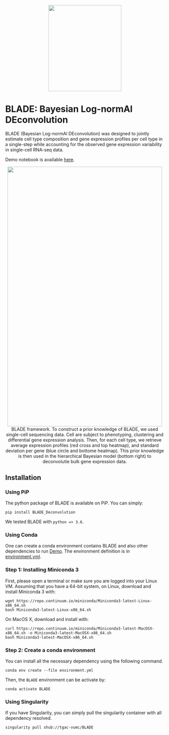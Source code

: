 <p align="center">
  <img width="231" height="271.5" src="https://github.com/tgac-vumc/BLADE/blob/master/logo_final_small.png">
</p>

# BLADE: Bayesian Log-normAl DEconvolution


BLADE (Bayesian Log-normAl DEconvolution) was designed to jointly estimate cell type composition and gene expression profiles per cell type in a single-step while accounting for the observed gene expression variability in single-cell RNA-seq data. 

Demo notebook is available [here](https://github.com/tgac-vumc/BLADE/blob/master/jupyter/BLADE%20-%20Demo%20script.ipynb).

<p align="center">
  <img width="490" height="820" src="https://github.com/tgac-vumc/BLADE/blob/master/framework.png">
  BLADE framework. To construct a prior knowledge of BLADE, we used single-cell sequencing data. Cell are subject to phenotyping, clustering and differential gene expression analysis.
  Then, for each cell type, we retrieve average expression profiles (red cross and top heatmap), and standard deviation per gene (blue circle and bottome heatmap). This prior knowledge is then used in the hierarchical Bayesian model (bottom right) to deconvolutie bulk gene expression data.
</p>


## Installation

### Using PiP

The python package of BLADE is available on PiP.
You can simply:

```
pip install BLADE_Deconvolution
```

We tested BLADE with `python => 3.6`.


### Using Conda

One can create a conda environment contains BLADE and also other dependencies to run [Demo](https://github.com/tgac-vumc/BLADE/blob/master/jupyter/BLADE%20-%20Demo%20script.ipynb).
The environment definition is in [environment.yml](https://github.com/tgac-vumc/BLADE/environment.yml).

### Step 1: Installing Miniconda 3
First, please open a terminal or make sure you are logged into your Linux VM. Assuming that you have a 64-bit system, on Linux, download and install Miniconda 3 with:

```
wget https://repo.continuum.io/miniconda/Miniconda3-latest-Linux-x86_64.sh
bash Miniconda3-latest-Linux-x86_64.sh
```
On MacOS X, download and install with:

```
curl https://repo.continuum.io/miniconda/Miniconda3-latest-MacOSX-x86_64.sh -o Miniconda3-latest-MacOSX-x86_64.sh
bash Miniconda3-latest-MacOSX-x86_64.sh
```

### Step 2: Create a conda environment

You can install all the necessary dependency using the following command.

```
conda env create --file environment.yml
```

Then, the `BLADE` environment can be activate by:

```
conda activate BLADE
```

### Using Singularity

If you have Singularity, you can simply pull the singularity container with all dependency resolved.

```
singularity pull shub://tgac-vumc/BLADE
```

